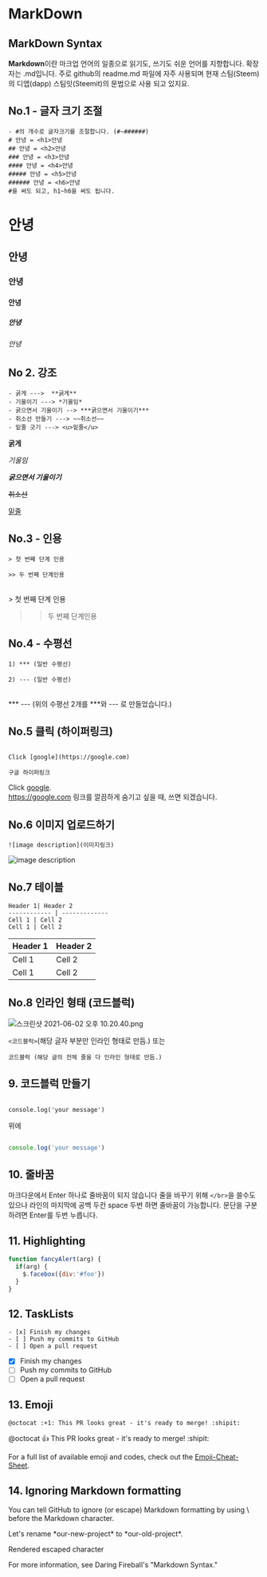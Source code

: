 # MarkDown
## MarkDown Syntax

**Markdown**이란 마크업 언어의 일종으로 읽기도, 쓰기도 쉬운 언어를 지향합니다. 확장자는 .md입니다.
주로 github의 readme.md 파일에 자주 사용되며
현재 스팀(Steem)의 디앱(dapp) 스팀잇(Steemit)의 문법으로 사용 되고 있지요.

## No.1 -  글자 크기 조절

```
- #의 개수로 글자크기를 조절합니다. (#~######) 
# 안녕 = <h1>안녕
## 안녕 = <h2>안녕
### 안녕 = <h3>안녕
#### 안녕 = <h4>안녕
##### 안녕 = <h5>안녕
###### 안녕 = <h6>안녕  
#을 써도 되고, h1~h6을 써도 됩니다.
```

# 안녕
## 안녕 
### 안녕 
#### 안녕 
##### 안녕 
###### 안녕

## No 2. 강조

```
- 굵게 --->  **굵게**  
- 기울이기 ---> *기울임* 
- 굵으면서 기울이기 --> ***굵으면서 기울이기***
- 취소선 만들기 ---> ~~취소선~~ 
- 밑줄 긋기 ---> <u>밑줄</u> 
```

**굵게**


*기울임*


***굵으면서 기울이기***


~~취소선~~


<u>밑줄</u>




## No.3 -  인용
```
> 첫 번째 단계 인용

>> 두 번째 단계인용
```
</br>
> 첫 번째 단계 인용

>> 두 번째 단계인용

## No.4 - 수평선
```
1) *** (일반 수평선)

2) --- (일반 수평선)
```
</br>
***
---
(위의 수평선 2개를 ***와 --- 로 만들었습니다.)

## No.5 클릭 (하이퍼링크)
```

Click [google](https://google.com)

구글 하이퍼링크
```

Click [google](https://google.com).  
https://google.com
링크를 깔끔하게 숨기고 싶을 때, 쓰면 되겠습니다.
## No.6 이미지 업로드하기
```
![image description](이미지링크)
```

![image description](https://cdn.steemitimages.com/DQmbL5n9pjYNrgZdGsF8he6FhoKaMX71vaGzcXTuSxoRm7W/%E1%84%89%E1%85%B3%E1%84%8F%E1%85%B3%E1%84%85%E1%85%B5%E1%86%AB%E1%84%89%E1%85%A3%E1%86%BA%202021-06-02%20%E1%84%8B%E1%85%A9%E1%84%92%E1%85%AE%209.55.03.png)




## No.7 테이블 
```
Header 1| Header 2
------------ | -------------
Cell 1 | Cell 2
Cell 1 | Cell 2
```
Header 1 | Header 2
------------ | -------------
Cell 1 | Cell 2
Cell 1 | Cell 2

## No.8 인라인 형태 (코드블럭)

![스크린샷 2021-06-02 오후 10.20.40.png](https://cdn.steemitimages.com/DQmTYtnQkYukst8ZiqzSy35d4kTKwm3ecr3gMijcwNPVRX9/%E1%84%89%E1%85%B3%E1%84%8F%E1%85%B3%E1%84%85%E1%85%B5%E1%86%AB%E1%84%89%E1%85%A3%E1%86%BA%202021-06-02%20%E1%84%8B%E1%85%A9%E1%84%92%E1%85%AE%2010.20.40.png)


`<코드블럭>`(해당 글자 부분만 인라인 형태로 만듬.)
또는
```
코드블럭 (해당 글의 전체 줄을 다 인라인 형태로 만듬.)
```


## 9. 코드블럭 만들기

```

console.log('your message')

```

위에 

```ts 혹은 js 혹은 java 혹은 Kotlin 등 

console.log('your message')

```



## 10. 줄바꿈

마크다운에서 Enter 하나로 줄바꿈이 되지 않습니다 줄을 바꾸기 위해 `</br>`을 쓸수도 있으나
라인의 마지막에 공백 두칸 space 두번 하면 줄바꿈이 가능합니다.
문단을 구분하려면 Enter를 두번 누릅니다. 

## 11. Highlighting
```javascript
function fancyAlert(arg) {
  if(arg) {
    $.facebox({div:'#foo'})
  }
}
```

## 12. TaskLists
```
- [x] Finish my changes
- [ ] Push my commits to GitHub
- [ ] Open a pull request
```
- [x] Finish my changes
- [ ] Push my commits to GitHub
- [ ] Open a pull request

## 13. Emoji
```
@octocat :+1: This PR looks great - it's ready to merge! :shipit:
```
@octocat :+1: This PR looks great - it's ready to merge! :shipit:

For a full list of available emoji and codes, check out the [Emoji-Cheat-Sheet](https://github.com/ikatyang/emoji-cheat-sheet/blob/master/README.md).



## 14. Ignoring Markdown formatting
You can tell GitHub to ignore (or escape) Markdown formatting by using \ before the Markdown character.

Let's rename \*our-new-project\* to \*our-old-project\*.

Rendered escaped character

For more information, see Daring Fireball's "Markdown Syntax."
